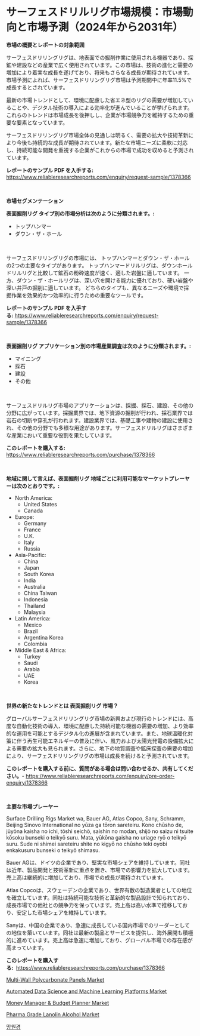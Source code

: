<p><h1>サーフェスドリルリグ市場規模：市場動向と市場予測（2024年から2031年）</h1></p><p><strong>市場の概要とレポートの対象範囲</strong></p>
<p><p>サーフェスドリリングリグは、地表面での掘削作業に使用される機器であり、探鉱や建設などの産業で広く使用されています。この市場は、技術の進化と需要の増加により着実な成長を遂げており、将来もさらなる成長が期待されています。市場予測によれば、サーフェスドリリングリグ市場は予測期間中に年率11.5%で成長するとされています。</p><p>最新の市場トレンドとして、環境に配慮した省エネ型のリグの需要が増加していることや、デジタル技術の導入による効率化が進んでいることが挙げられます。これらのトレンドは市場成長を後押しし、企業が市場競争力を維持するための重要な要素となっています。</p><p>サーフェスドリリングリグ市場全体の見通しは明るく、需要の拡大や技術革新により今後も持続的な成長が期待されています。新たな市場ニーズに柔軟に対応し、持続可能な開発を重視する企業がこれからの市場で成功を収めると予測されています。</p></p>
<p><strong>レポートのサンプル PDF を入手する:</strong> <a href="https://www.reliableresearchreports.com/enquiry/request-sample/1378366">https://www.reliableresearchreports.com/enquiry/request-sample/1378366</a></p>
<p>&nbsp;</p>
<p><strong>市場セグメンテーション</strong></p>
<p><strong>表面掘削リグ タイプ別の市場分析は次のように分類されます。:</strong></p>
<p><ul><li>トップハンマー</li><li>ダウン・ザ・ホール</li></ul></p>
<p>&nbsp;</p>
<p><p>サーフェスドリリングリグの市場には、 トップハンマーとダウン・ザ・ホールの2つの主要なタイプがあります。 トップハンマードリルリグは、ダウンホールドリルリグと比較して鉱石の粉砕速度が速く、適した岩盤に適しています。 一方、ダウン・ザ・ホールリグは、深い穴を開ける能力に優れており、硬い岩盤や深い井戸の掘削に適しています。 どちらのタイプも、異なるニーズや環境で採掘作業を効果的かつ効率的に行うための重要なツールです。</p></p>
<p><strong>レポートのサンプル PDF を入手する:</strong>&nbsp;<a href="https://www.reliableresearchreports.com/enquiry/request-sample/1378366">https://www.reliableresearchreports.com/enquiry/request-sample/1378366</a></p>
<p>&nbsp;</p>
<p><strong> 表面掘削リグ アプリケーション別の市場産業調査は次のように分類されます。:</strong></p>
<p><ul><li>マイニング</li><li>採石</li><li>建設</li><li>その他</li></ul></p>
<p>&nbsp;</p>
<p><p>サーフェスドリルリグ市場のアプリケーションは、採掘、採石、建設、その他の分野に広がっています。採掘業界では、地下資源の掘削が行われ、採石業界では岩石の切断や穿孔が行われます。建設業界では、基礎工事や建物の建設に使用され、その他の分野でも多様な用途があります。サーフェスドリルリグはさまざまな産業において重要な役割を果たしています。</p></p>
<p><strong>このレポートを購入する:</strong>&nbsp; <a href="https://www.reliableresearchreports.com/purchase/1378366">https://www.reliableresearchreports.com/purchase/1378366</a></p>
<p>&nbsp;</p>
<p><strong>地域に関して言えば、表面掘削リグ 地域ごとに利用可能なマーケットプレーヤーは次のとおりです。:</strong></p>
<p><ul>
    <li>
        North America:
        <ul>
            <li>United States</li>
            <li>Canada</li>
        </ul>
    </li>
    <li>
        Europe:
        <ul>
            <li>Germany</li>
            <li>France</li>
            <li>U.K.</li>
            <li>Italy</li>
            <li>Russia</li>
        </ul>
    </li>
    <li>
        Asia-Pacific:
        <ul>
            <li>China</li>
            <li>Japan</li>
            <li>South Korea</li>
            <li>India</li>
            <li>Australia</li>
            <li>China Taiwan</li>
            <li>Indonesia</li>
            <li>Thailand</li>
            <li>Malaysia</li>
        </ul>
    </li>
    <li>
        Latin America:
        <ul>
            <li>Mexico</li>
            <li>Brazil</li>
            <li>Argentina Korea</li>
            <li>Colombia</li>
        </ul>
    </li>
    <li>
        Middle East & Africa:
        <ul>
            <li>Turkey</li>
            <li>Saudi</li>
            <li>Arabia</li>
            <li>UAE</li>
            <li>Korea</li>
        </ul>
    </li>
    </ul></p>
<p>&nbsp;</p>
<p><strong>世界の新たなトレンドとは 表面掘削リグ 市場？</strong></p>
<p><p>グローバルサーフェスドリリングリグ市場の新興および現行のトレンドには、高度な自動化技術の導入、環境に配慮した持続可能な機器の需要の増加、より効率的な運用を可能とするデジタル化の進展が含まれています。また、地球温暖化対策に伴う再生可能エネルギーの普及に伴い、風力および太陽光発電の設備拡大による需要の拡大も見られます。さらに、地下の地質調査や鉱床探査の需要の増加により、サーフェスドリリングリグの市場は成長を続けると予測されています。</p></p>
<p><strong>このレポートを購入する前に、質問がある場合は問い合わせるか、共有してください。</strong>- <a href="https://www.reliableresearchreports.com/enquiry/pre-order-enquiry/1378366">https://www.reliableresearchreports.com/enquiry/pre-order-enquiry/1378366</a></p>
<p>&nbsp;</p>
<p><strong>主要な市場プレーヤー</strong></p>
<p><p>Surface Drilling Rigs Market wa, Bauer AG, Atlas Copco, Sany, Schramm, Beijing Sinovo International no yūza ga tōron sareteiru. Kono chūsho de, jūyōna kaisha no ichi, tōshi seichō, saishin no modan, shijō no saizu ni tsuite kōsoku bunseki o teikyō suru. Mata, yūkōna gaisha no uriage ryō o teikyō suru. Sude ni shimei sareteiru shite no kigyō no chūsho teki oyobi enkakusuru bunseki o teikyō shimasu.</p><p>Bauer AGは、ドイツの企業であり、堅実な市場シェアを維持しています。同社は近年、製品開発と技術革新に重点を置き、市場での影響力を拡大しています。売上高は継続的に増加しており、市場での成長が期待されています。</p><p>Atlas Copcoは、スウェーデンの企業であり、世界有数の製造業者としての地位を確立しています。同社は持続可能な技術と革新的な製品設計で知られており、成長市場での他社との競争力を保っています。売上高は高い水準で推移しており、安定した市場シェアを維持しています。</p><p>Sanyは、中国の企業であり、急速に成長している国内市場でのリーダーとしての地位を築いています。同社は最新の製品とサービスを提供し、海外展開も積極的に進めています。売上高は急速に増加しており、グローバル市場での存在感が高まっています。</p></p>
<p><strong>このレポートを購入する:</strong>&nbsp;&nbsp;<a href="https://www.reliableresearchreports.com/purchase/1378366">https://www.reliableresearchreports.com/purchase/1378366</a></p>
<p><p><a href="https://github.com/gulaimolin/Market-Research-Report-List-3/blob/main/multi-wall-polycarbonate-panels-market.md">Multi-Wall Polycarbonate Panels Market</a></p><p><a href="https://issuu.com/reportprime-2/docs/automated-data-science-and-machine-learning-platfo">Automated Data Science and Machine Learning Platforms Market</a></p><p><a href="https://issuu.com/reportprime-2/docs/money-manager-budget-planner-market-size-2030.pptx">Money Manager & Budget Planner Market</a></p><p><a href="https://github.com/mauripalmi/Market-Research-Report-List-2/blob/main/pharma-grade-lanolin-alcohol-market.md">Pharma Grade Lanolin Alcohol Market</a></p><p><a href="https://github.com/lzrvbyqzftro57/Market-Research-Report-List-1/blob/main/2528325170.md">망원경</a></p></p>